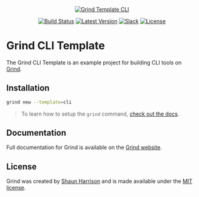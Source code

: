 <p align="center"><a href="https://grind.rocks"><img src="https://s3.amazonaws.com/assets.grind.rocks/docs/img/grind-template-cli.svg" alt="Grind Template CLI" /></a></p>

<p align="center">
<a href="https://travis-ci.org/grindjs/example-cli"><img src="https://img.shields.io/travis/grindjs/example-cli.svg" alt="Build Status"></a>
<a href="https://github.com/grindjs/example-cli"><img src="https://img.shields.io/github/tag/grindjs/example-cli.svg" alt="Latest Version"></a>
<a href="https:/grind.chat"><img src="https://grind.chat/badge.svg" alt="Slack"></a>
<a href="https://github.com/grindjs/example-cli"><img src="https://img.shields.io/badge/License-MIT-blue.svg" alt="License"></a>
</p>

# Grind CLI Template

The Grind CLI Template is an example project for building CLI tools on [Grind](https://github.com/grindjs/framework).

## Installation

```bash
grind new --template=cli
```

> To learn how to setup the `grind` command, [check out the docs](https://grind.rocks/docs/master/guides/installation).

## Documentation

Full documentation for Grind is available on the [Grind website](https://grind.rocks/).

## License

Grind was created by [Shaun Harrison](https://github.com/shnhrrsn) and is made available under the [MIT license](LICENSE).
